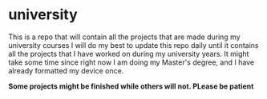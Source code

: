 # university
This is a repo that will contain all the projects that are made during my university courses
I will do my best to update this repo daily until it contains all the projects that I have worked on during my university years. It might take some time since right now I am doing my Master's degree, and I have already formatted my device once. 

<b>Some projects might be finished while others will not. PLease be patient</b>
